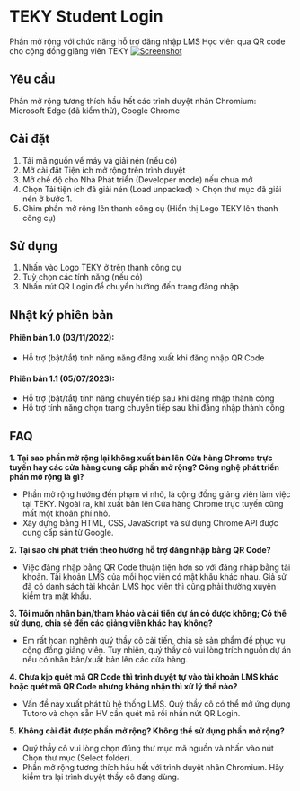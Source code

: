 # TEKY Student Login
Phần mở rộng với chức năng hỗ trợ đăng nhập LMS Học viên qua QR code cho cộng đồng giảng viên TEKY
[![Screenshot](https://i.ibb.co/rFVG9Qm/Screenshot-2023-07-06-113123.png "Screenshot")](https://i.ibb.co/rFVG9Qm/Screenshot-2023-07-06-113123.png "Screenshot")
## Yêu cầu
Phần mở rộng tương thích hầu hết các trình duyệt nhân Chromium: Microsoft Edge (đã kiểm thử), Google Chrome

## Cài đặt
1. Tải mã nguồn về máy và giải nén (nếu có)
2. Mở cài đặt Tiện ích mở rộng trên trình duyệt
3. Mở chế độ cho Nhà Phát triển (Developer mode) nếu chưa mở
4. Chọn Tải tiện ích đã giải nén (Load unpacked) > Chọn thư mục đã giải nén ở bước 1.
5. Ghim phần mở rộng lên thanh công cụ (Hiển thị Logo TEKY lên thanh công cụ)

## Sử dụng
1. Nhấn vào Logo TEKY ở trên thanh công cụ
2. Tuỳ chọn các tính năng (nếu có)
3. Nhấn nút QR Login để chuyển hướng đến trang đăng nhập

## Nhật ký phiên bản
#### Phiên bản 1.0 (03/11/2022): 
- Hỗ trợ (bật/tắt) tính năng năng đăng xuất khi đăng nhập QR Code

#### Phiên bản 1.1 (05/07/2023):
- Hỗ trợ (bật/tắt) tính năng chuyển tiếp sau khi đăng nhập thành công
- Hỗ trợ tính năng chọn trang chuyển tiếp sau khi đăng nhập thành công

## FAQ
**1. Tại sao phần mở rộng lại không xuất bản lên Cửa hàng Chrome trực tuyến hay các cửa hàng cung cấp phần mở rộng? Công nghệ phát triển phần mở rộng là gì?**
- Phần mở rộng hướng đến phạm vi nhỏ, là cộng đồng giảng viên làm việc tại TEKY. Ngoài ra, khi xuất bản lên Cửa hàng Chrome trực tuyến cũng mất một khoản phí nhỏ.
- Xây dựng bằng HTML, CSS, JavaScript và sử dụng Chrome API được cung cấp sẵn từ Google.

**2. Tại sao chỉ phát triển theo hướng hỗ trợ đăng nhập bằng QR Code?**
- Việc đăng nhập bằng QR Code thuận tiện hơn so với đăng nhập bằng tài khoản. Tài khoản LMS của mỗi học viên có mật khẩu khác nhau. Giả sử đã có danh sách tài khoản LMS học viên thì cũng phải thường xuyên kiểm tra mật khẩu.

**3. Tôi muốn nhân bản/tham khảo và cải tiến dự án có được không; Có thể sử dụng, chia sẻ đến các giảng viên khác hay không?**
- Em rất hoan nghênh quý thầy cô cải tiến, chia sẻ sản phẩm để phục vụ cộng đồng giảng viên. Tuy nhiên, quý thầy cô vui lòng trích nguồn dự án nếu có nhân bản/xuất bản lên các cửa hàng.

**4. Chưa kịp quét mã QR Code thì trình duyệt tự vào tài khoản LMS khác hoặc quét mã QR Code nhưng không nhận thì xử lý thế nào?**
- Vấn đề này xuất phát từ hệ thống LMS. Quý thầy cô có thể mở ứng dụng Tutoro và chọn sẵn HV cần quét mã rồi nhấn nút QR Login.

**5. Không cài đặt được phần mở rộng? Không thể sử dụng phần mở rộng?**
- Quý thầy cô vui lòng chọn đúng thư mục mã nguồn và nhấn vào nút Chọn thư mục (Select folder).
- Phần mở rộng tương thích hầu hết với trình duyệt nhân Chromium. Hãy kiểm tra lại trình duyệt thầy cô đang dùng.
